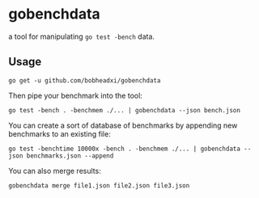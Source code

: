 # gobenchdata

a tool for manipulating `go test -bench` data.

## Usage

```
go get -u github.com/bobheadxi/gobenchdata
```

Then pipe your benchmark into the tool:

```
go test -bench . -benchmem ./... | gobenchdata --json bench.json
```

You can create a sort of database of benchmarks by appending new benchmarks to
an existing file:

```
go test -benchtime 10000x -bench . -benchmem ./... | gobenchdata --json benchmarks.json --append
```

You can also merge results:

```
gobenchdata merge file1.json file2.json file3.json
```
